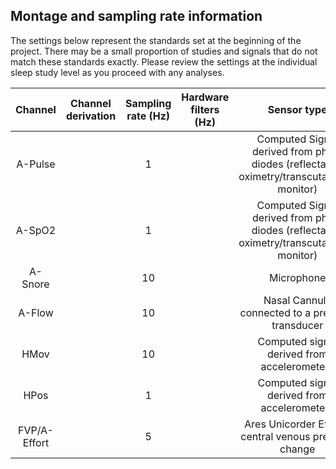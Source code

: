 ## Montage and sampling rate information

The settings below represent the standards set at the beginning of the project. There may be a small proportion of studies and signals that do not match these standards exactly. Please review the settings at the individual sleep study level as you proceed with any analyses.

|  Channel     |        Channel derivation         |  Sampling rate (Hz)  |  Hardware filters (Hz)  |              Sensor type                                                                |
|:------------:|:---------------------------------:|:--------------------:|:-----------------------:|:---------------------------------------------------------------------------------------:|
| A-Pulse      |                                   |  1                   |                         | Computed Signal derived from photo diodes (reflectance oximetry/transcutaneous monitor) |
| A-SpO2       |                                   |  1                   |                         | Computed Signal derived from photo diodes (reflectance oximetry/transcutaneous monitor) |
| A-Snore      |                                   |  10                  |                         | Microphone                                                                              |
| A-Flow       |                                   |  10                  |                         | Nasal Cannula connected to a pressure transducer                                        |
| HMov         |                                   |  10                  |                         | Computed signal derived from accelerometers                                             |
| HPos         |                                   |  1                   |                         | Computed signal derived from accelerometers                                             |
| FVP/A-Effort |                                   |  5                   |                         | Ares Unicorder Effort-central venous pressure change                                    |
